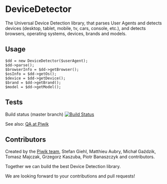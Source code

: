 DeviceDetector
==============

The Universal Device Detection library, that parses User Agents and detects devices (desktop, tablet, mobile, tv, cars, console, etc.), and detects browsers, operating systems, devices, brands and models.

## Usage

```
$dd = new DeviceDetector($userAgent);
$dd->parse();
$browserInfo = $dd->getBrowser();
$osInfo = $dd->getOs();
$device = $dd->getDevice();
$brand = $dd->getBrand();
$model = $dd->getModel();
```

## Tests

Build status (master branch) [![Build Status](https://travis-ci.org/piwik/device-detector.png?branch=master)](https://travis-ci.org/piwik/device-detector)

See also: [QA at Piwik](http://piwik.org/qa/)

## Contributors

Created by the [Piwik team](http://piwik.org/team/), Stefan Giehl, Matthieu Aubry, Michał Gaździk, 
Tomasz Majczak, Grzegorz Kaszuba, Piotr Banaszczyk and contributors.

Together we can build the best Device Detection library. 

We are looking forward to your contributions and pull requests!
